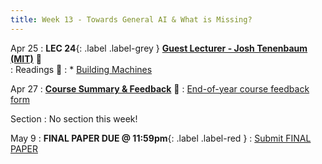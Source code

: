 ```yaml
---
title: Week 13 - Towards General AI & What is Missing?
---
```


Apr 25
: **LEC 24**{: .label .label-grey } **[Guest Lecturer - Josh Tenenbaum (MIT)](https://harvard.hosted.panopto.com/Panopto/Pages/Viewer.aspx?id=f0d58535-5f51-48ba-8553-ae2b016125d2)** 🎥  
: Readings 📖
: * [Building Machines](https://canvas.harvard.edu/files/14825167/download?download_frd=1) 

Apr 27
:  **[Course Summary & Feedback](https://harvard.hosted.panopto.com/Panopto/Pages/Viewer.aspx?id=16a7191f-97a8-4558-823f-ae2b016125ec)** 🎥
: [End-of-year course feedback form](https://forms.gle/5Zty8GS2mdzYQLiW7)

Section
: No section this week!

May 9
: **FINAL PAPER DUE @ 11:59pm**{: .label .label-red }
    : [Submit FINAL PAPER](https://canvas.harvard.edu/courses/97916/assignments/532852)


